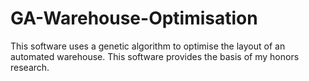 # GA-Warehouse-Optimisation
This software uses a genetic algorithm to optimise the layout of an automated warehouse. This software provides the basis of my honors research.
